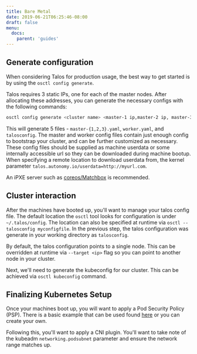 ```yaml
---
title: Bare Metal
date: 2019-06-21T06:25:46-08:00
draft: false
menu:
  docs:
    parent: 'guides'
---
```


## Generate configuration

When considering Talos for production usage, the best way to get started is by using the `osctl config generate`.

Talos requires 3 static IPs, one for each of the master nodes. After allocating these addresses, you can generate the necessary configs with the following commands:

```bash
osctl config generate <cluster name> <master-1 ip,master-2 ip, master-3 ip>
```

This will generate 5 files - `master-{1,2,3}.yaml`, `worker.yaml`, and `talosconfig`. The master and worker config files contain just enough config to bootstrap your cluster, and can be further customized as necessary. These config files should be supplied as machine userdata or some internally accessible url so they can be downloaded during machine bootup. When specifying a remote location to download userdata from, the kernel parameter `talos.autonomy.io/userdata=http://myurl.com`.

An iPXE server such as [coreos/Matchbox](https://github.com/poseidon/matchbox) is recommended.

## Cluster interaction

After the machines have booted up, you'll want to manage your talos config file. The default location the `osctl` tool looks for configuration is under `~/.talos/config`. The location can also be specified at runtime via `osctl --talosconfig myconfigfile`. In the previous step, the talos configuration was generate in your working directory as `talosconfig`.

By default, the talos configuration points to a single node. This can be overridden at runtime via `--target <ip>` flag so you can point to another node in your cluster.

Next, we'll need to generate the kubeconfig for our cluster. This can be achieved via `osctl kubeconfig` command.

## Finalizing Kubernetes Setup

Once your machines boot up, you will want to apply a Pod Security Policy (PSP). There is a basic example that can be used found [here](https://raw.githubusercontent.com/talos-systems/talos/master/hack/dev/manifests/psp.yaml) or you can create your own.

Following this, you'll want to apply a CNI plugin. You'll want to take note of the kubeadm `networking.podsubnet` parameter and ensure the network range matches up.

